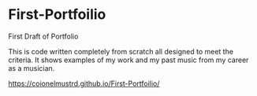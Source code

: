 # First-Portfoilio
First Draft of Portfolio

This is code written completely from scratch all designed to meet the criteria. It shows examples of my work and my past music from my career as a musician. 


https://coionelmustrd.github.io/First-Portfoilio/
